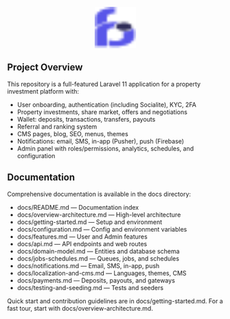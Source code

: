 <p align="center"><img src="assets/admin/Favicon.png" width="96" alt="App Logo"></p>

## Project Overview

This repository is a full-featured Laravel 11 application for a property investment platform with:

- User onboarding, authentication (including Socialite), KYC, 2FA
- Property investments, share market, offers and negotiations
- Wallet: deposits, transactions, transfers, payouts
- Referral and ranking system
- CMS pages, blog, SEO, menus, themes
- Notifications: email, SMS, in-app (Pusher), push (Firebase)
- Admin panel with roles/permissions, analytics, schedules, and configuration

## Documentation

Comprehensive documentation is available in the docs directory:

- docs/README.md — Documentation index
- docs/overview-architecture.md — High-level architecture
- docs/getting-started.md — Setup and environment
- docs/configuration.md — Config and environment variables
- docs/features.md — User and Admin features
- docs/api.md — API endpoints and web routes
- docs/domain-model.md — Entities and database schema
- docs/jobs-schedules.md — Queues, jobs, and schedules
- docs/notifications.md — Email, SMS, in-app, push
- docs/localization-and-cms.md — Languages, themes, CMS
- docs/payments.md — Deposits, payouts, and gateways
- docs/testing-and-seeding.md — Tests and seeders

Quick start and contribution guidelines are in docs/getting-started.md. For a fast tour, start with docs/overview-architecture.md.

